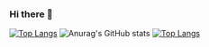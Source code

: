 ### Hi there 👋
[![Top Langs](https://github-readme-stats.vercel.app/api/top-langs/?username=ismailkrc57&layout=compact)](https://github.com/ismailkrc57/github-readme-stats)
![Anurag's GitHub stats](https://github-readme-stats.vercel.app/api?username=ismailkrc57&show_icons=true)
[![Top Langs](https://github-readme-stats.vercel.app/api/top-langs/?username=anuraghazra&langs_count=8)](https://github.com/anuraghazra/github-readme-stats)
